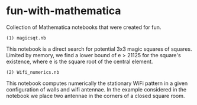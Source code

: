 # fun-with-mathematica

Collection of Mathematica notebooks that were created for fun.

    (1) magicsqt.nb
  
   This notebook is a direct search for potential 3x3 magic squares of squares. Limited by memory, we find a lower bound of e > 21125 for the square's existence, where e is the square root of the central element.
   
    (2) Wifi_numerics.nb
  
   This notebook computes numerically the stationary WiFi pattern in a given configuration of walls and wifi antennae. In the example considered in the notebook we place two antennae in the corners of a closed square room.
